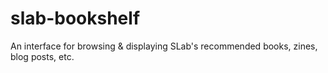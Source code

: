 # slab-bookshelf
An interface for browsing &amp; displaying SLab's recommended books, zines, blog posts, etc.
